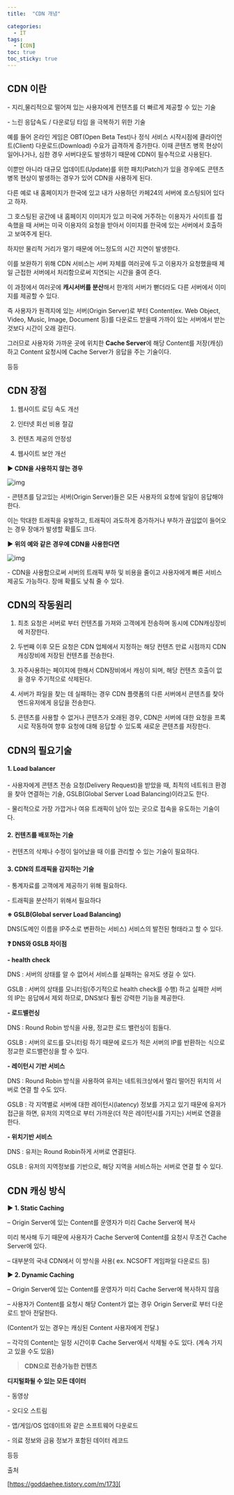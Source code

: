 ```yaml
---
title:  "CDN 개념"

categories:
  - IT
tags:
  - [CDN]
toc: true
toc_sticky: true
---
```


## **CDN** 이란

 \- 지리,물리적으로 떨어져 있는 사용자에게 컨텐츠를 더 빠르게 제공할 수 있는 기술

 \- 느린 응답속도 / 다운로딩 타임 을 극복하기 위한 기술

예를 들어 온라인 게임은 OBT(Open Beta Test)나 정식 서비스 시작시점에 클라이언트(Client) 다운로드(Download) 수요가 급격하게 증가한다. 이때 콘텐츠 병목 현상이 일어나거나, 심한 경우 서버다운도 발생하기 때문에 CDN이 필수적으로 사용된다.

이뿐만 아니라 대규모 업데이트(Update)를 위한 패치(Patch)가 있을 경우에도 콘텐츠 병목 현상이 발생하는 경우가 있어 CDN을 사용하게 된다.

다른 예로 내 홈페이지가 한국에 있고 내가 사용하던 카페24의 서버에 호스팅되어 있다고 하자.

그 호스팅된 공간에 내 홈페이지 이미지가 있고 미국에 거주하는 이용자가 사이트를 접속했을 때 서버는 미국 이용자의 요청을 받아서 이미지를 한국에 있는 서버에서 호출하고 보여주게 된다.

하지만 물리적 거리가 멀기 때문에 어느정도의 시간 지연이 발생한다.

이를 보완하기 위해 CDN 서비스는 서버 자체를 여러곳에 두고 이용자가 요청했을때 제일 근접한 서버에서 처리함으로써 지연되는 시간을 줄여 준다.

이 과정에서 여러곳에 **캐시서버를 분산**해서 한개의 서버가 뻗더라도 다른 서버에서 이미지를 제공할 수 있다.

즉 사용자가 원격지에 있는 서버(Origin Server)로 부터 Content(ex. Web Object, Video, Music, Image, Document 등)를 다운로드 받을때 가까이 있는 서버에서 받는 것보다 시간이 오래 걸린다. 

그러므로 사용자와 가까운 곳에 위치한 **Cache Server**에 해당 Content를 저장(캐싱)하고 Content 요청시에 Cache Server가 응답을 주는 기술이다.

등등



## **CDN 장점**



1. 웹사이트 로딩 속도 개선

2. 인터넷 회선 비용 절감

3. 컨텐츠 제공의 안정성

4. 웹사이트 보안 개선





**▶ CDN을 사용하지 않는 경우**

![img](https://img1.daumcdn.net/thumb/R720x0.q80/?scode=mtistory2&fname=http%3A%2F%2Fcfile21.uf.tistory.com%2Fimage%2F99F770385C53049A1B481D)

 \- 콘텐츠를 담고있는 서버(Origin Server)들은 모든 사용자의 요청에 일일이 응답해야 한다.

  이는 막대한 트래픽을 유발하고, 트래픽이 과도하게 증가하거나 부하가 끊임없이 들어오는 경우 장애가 발생할 확률도 크다.





**▶ 위의 예와 같은 경우에 CDN을 사용한다면**

![img](https://img1.daumcdn.net/thumb/R720x0.q80/?scode=mtistory2&fname=http%3A%2F%2Fcfile9.uf.tistory.com%2Fimage%2F99EA983C5C5304ED21598E)

 \- CDN을 사용함으로써 서버의 트래픽 부하 및 비용을 줄이고 사용자에게 빠른 서비스 제공도 가능하다. 장애 확률도 낮춰 줄 수 있다.







## **CDN의 작동원리**

1. 최초 요청은 서버로 부터 컨텐츠를 가져와 고객에게 전송하며 동시에 CDN캐싱장비에 저장한다.

2. 두번째 이후 모든 요청은 CDN 업체에서 지정하는 해당 컨텐츠 만료 시점까지 CDN캐싱장비에 저장된 컨텐츠를 전송한다.

3. 자주사용하는 페이지에 한해서 CDN장비에서 캐싱이 되며, 해당 컨텐츠 호출이 없을 경우 주기적으로 삭제된다.

4. 서버가 파일을 찾는 데 실패하는 경우 CDN 플랫폼의 다른 서버에서 콘텐츠를 찾아 엔드유저에게 응답을 전송한다.



5. 콘텐츠를 사용할 수 없거나 콘텐츠가 오래된 경우, CDN은 서버에 대한 요청을 프록시로 작동하여 향후 요청에 대해 응답할 수 있도록 새로운 콘텐츠를 저장한다.



## **CDN의 필요기술**

#### 1. Load balancer

 \- 사용자에게 콘텐츠 전송 요청(Delivery Request)을 받았을 때, 최적의 네트워크 환경을 찾아 연결하는 기술, GSLB(Global Server Load Balancing)이라고도 한다.

 \- 물리적으로 가장 가깝거나 여유 트래픽이 남아 있는 곳으로 접속을 유도하는 기술이다.



#### **2. 컨텐츠를 배포하는 기술**

 \- 컨텐츠의 삭제나 수정이 일어났을 때 이를 관리할 수 있는 기술이 필요하다.



#### **3. CDN의 트래픽을 감지하는 기술**

 \- 통계자료를 고객에게 제공하기 위해 필요하다.

 \- 트래픽을 분산하기 위해서 필요하다



**※ GSLB(Global server Load Balancing)**

DNS(도메인 이름을 IP주소로 변환하는 서비스) 서비스의 발전된 형태라고 할 수 있다.



**❓ DNS와 GSLB 차이점**

 **\- health check**

DNS : 서버의 상태를 알 수 없어서 서비스를 실패하는 유저도 생길 수 있다.

GSLB : 서버의 상태를 모니터링(주기적으로 health check를 수행) 하고 실패한 서버의 IP는 응답에서 제외 하므로, DNS보다 훨씬 강력한 기능을 제공한다.

 **\- 로드밸런싱**

DNS : Round Robin 방식을 사용, 정교한 로드 밸런싱이 힘들다.

GSLB : 서버의 로드를 모니터링 하기 때문에 로드가 적은 서버의 IP를 반환하는 식으로 정교한 로드밸런싱을 할 수 있다.

 **\- 레이턴시 기반 서비스**

DNS : Round Robin 방식을 사용하여 유저는 네트워크상에서 멀리 떨어진 위치의 서버로 연결 할 수도 있다.

GSLB : 각 지역별로 서버에 대한 레이턴시(latency) 정보를 가지고 있기 때문에 유저가 접근을 하면, 유저의 지역으로 부터 가까운(더 작은 레이턴시를 가지는) 서버로 연결을 한다.

 **\- 위치기반 서비스**

DNS : 유저는 Round Robin하게 서버로 연결된다.

GSLB : 유저의 지역정보를 기반으로, 해당 지역을 서비스하는 서버로 연결 할 수 있다.



## **CDN 캐싱 방식**

**▶ 1. Static Caching**

– Origin Server에 있는 Content를 운영자가 미리 Cache Server에 복사

 미리 복사해 두기 때문에 사용자가 Cache Server에 Content를 요청시 무조건 Cache Server에 있다.

– 대부분의 국내 CDN에서 이 방식을 사용( ex. NCSOFT 게임파일 다운로드 등)

**▶ 2. Dynamic Caching**

– Origin Server에 있는 Content를 운영자가 미리 Cache Server에 복사하지 않음

– 사용자가 Content를 요청시 해당 Content가 없는 경우 Origin Server로 부터 다운로드 받아 전달한다.

 (Content가 있는 경우는 캐싱된 Content 사용자에게 전달.)

– 각각의 Content는 일정 시간이후 Cache Server에서 삭제될 수도 있다. (계속 가지고 있을 수도 있음)



> **CDN으로 전송가능한 컨텐츠**

**디지털화될 수 있는 모든 데이터**

 \- 동영상

 \- 오디오 스트림

 \- 앱/게임/OS 업데이트와 같은 소프트웨어 다운로드

 \- 의료 정보와 금융 정보가 포함된 데이터 레코드

등등



출처

[https://goddaehee.tistory.com/m/173](